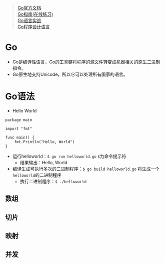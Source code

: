 > [Go官方文档](https://go-zh.org/doc/)  
> [Go指南(在线练习)](https://tour.go-zh.org/welcome/1)  
> [Go语言实战](../resources/static/doc/Go语言实战.pdf)  
> [Go程序设计语言]()  

# Go
- Go是编译性语言，Go的工具链将程序的源文件转变成机器相关的原生二进制指令。
- Go原生地支持Unicode，所以它可以处理所有国家的语言。

# Go语法
- Hello World
```
package main

import "fmt"

func main() {
    fmt.Println("Hello, World")
}
```
- 运行helloworld：`$ go run helloworld.go` `$`为命令提示符
    - 结果输出：Hello, World
- 编译生成可执行多次的二进制程序：`$ go build helloworld.go` 将生成一个`helloworld`的二进制程序
    - 执行二进制程序：`$ ./helloworld`


## 数组

## 切片

## 映射

## 并发

